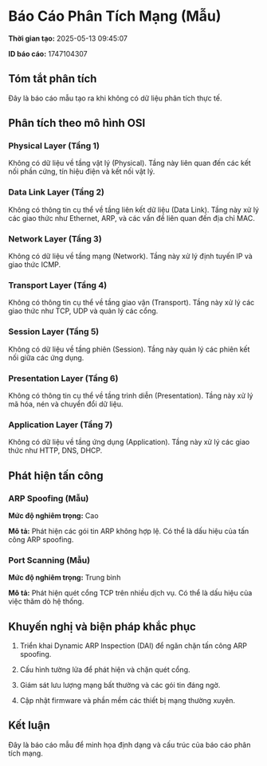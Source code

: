 # Báo Cáo Phân Tích Mạng (Mẫu)

**Thời gian tạo:** 2025-05-13 09:45:07

**ID báo cáo:** 1747104307

## Tóm tắt phân tích

Đây là báo cáo mẫu tạo ra khi không có dữ liệu phân tích thực tế.

## Phân tích theo mô hình OSI

### Physical Layer (Tầng 1)

Không có dữ liệu về tầng vật lý (Physical). Tầng này liên quan đến các kết nối phần cứng, tín hiệu điện và kết nối vật lý.

### Data Link Layer (Tầng 2)

Không có thông tin cụ thể về tầng liên kết dữ liệu (Data Link). Tầng này xử lý các giao thức như Ethernet, ARP, và các vấn đề liên quan đến địa chỉ MAC.

### Network Layer (Tầng 3)

Không có dữ liệu về tầng mạng (Network). Tầng này xử lý định tuyến IP và giao thức ICMP.

### Transport Layer (Tầng 4)

Không có thông tin cụ thể về tầng giao vận (Transport). Tầng này xử lý các giao thức như TCP, UDP và quản lý các cổng.

### Session Layer (Tầng 5)

Không có dữ liệu về tầng phiên (Session). Tầng này quản lý các phiên kết nối giữa các ứng dụng.

### Presentation Layer (Tầng 6)

Không có thông tin cụ thể về tầng trình diễn (Presentation). Tầng này xử lý mã hóa, nén và chuyển đổi dữ liệu.

### Application Layer (Tầng 7)

Không có dữ liệu về tầng ứng dụng (Application). Tầng này xử lý các giao thức như HTTP, DNS, DHCP.

## Phát hiện tấn công

### ARP Spoofing (Mẫu)

**Mức độ nghiêm trọng:** Cao

**Mô tả:** Phát hiện các gói tin ARP không hợp lệ. Có thể là dấu hiệu của tấn công ARP spoofing.

### Port Scanning (Mẫu)

**Mức độ nghiêm trọng:** Trung bình

**Mô tả:** Phát hiện quét cổng TCP trên nhiều dịch vụ. Có thể là dấu hiệu của việc thăm dò hệ thống.

## Khuyến nghị và biện pháp khắc phục

1. Triển khai Dynamic ARP Inspection (DAI) để ngăn chặn tấn công ARP spoofing.

2. Cấu hình tường lửa để phát hiện và chặn quét cổng.

3. Giám sát lưu lượng mạng bất thường và các gói tin đáng ngờ.

4. Cập nhật firmware và phần mềm các thiết bị mạng thường xuyên.

## Kết luận

Đây là báo cáo mẫu để minh họa định dạng và cấu trúc của báo cáo phân tích mạng.

